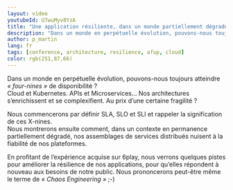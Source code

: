 ```yaml
---
layout: video
youtubeId: U7wuMyv8YzA
title: "Une application résiliente, dans un monde partiellement dégradé"
description: "Dans un monde en perpétuelle évolution, pouvons-nous toujours atteindre « four-nines » de disponibilité ? Cloud et Kubernetes. APIs et Microservices… Nos architectures s’enrichissent et se complexifient. Au prix d’une certaine fragilité ?"
author: p_martin
lang: fr
tags: [conference, architecture, resilience, afup, cloud]
color: rgb(251,87,66)
---
```


Dans un monde en perpétuelle évolution, pouvons-nous toujours atteindre *« four-nines »* de disponibilité ?  
Cloud et Kubernetes. APIs et Microservices… Nos architectures s’enrichissent et se complexifient. Au prix d’une certaine fragilité ?

Nous commencerons par définir SLA, SLO et SLI et rappeler la signification de ces X-nines.  
Nous montrerons ensuite comment, dans un contexte en permanence partiellement dégradé, nos assemblages de services distribués nuisent à la fiabilité de nos plateformes.

En profitant de l’expérience acquise sur 6play, nous verrons quelques pistes pour améliorer la résilience de nos applications, pour qu’elles répondent à nouveau aux besoins de notre public. Nous prononcerons peut-être même le terme de *« Chaos Engineering »* ;-)
